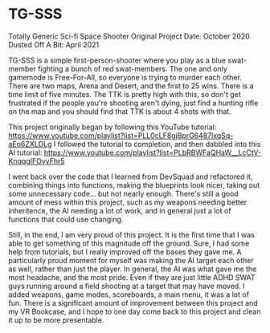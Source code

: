 # TG-SSS
Totally Generic Sci-fi Space Shooter
Original Project Date: October 2020
Dusted Off A Bit: April 2021

TG-SSS is a simple first-person-shooter where you play as a blue swat-member fighting a bunch of red swat-members. The one and only gamemode is Free-For-All, so everyone is trying to murder each other. There are two maps, Arena and Desert, and the first to 25 wins. There is a time limit of five minutes. The TTK is pretty high with this, so don't get frustrated if the people you're shooting aren't dying, just find a hunting rifle on the map and you should find that TTK is about 4 shots with that.

This project originally began by following this YouTube tutorial: https://www.youtube.com/playlist?list=PLL0cLF8gjBprG6487lxqSq-aEo6ZXLDLg I followed the tutorial to completion, and then dabbled into this AI tutorial: https://www.youtube.com/playlist?list=PLbRBWFaQHaW__LcCtV-KnqqgIFOyyFhr5

I went back over the code that I learned from DevSquad and refactored it, combining things into functions, making the blueprints look nicer, taking out some unnecessary code... but not nearly enough. There's still a good amount of mess within this project, such as my weapons needing better inheritence, the AI needing a lot of work, and in general just a lot of functions that could use changing.

Still, in the end, I am very proud of this project. It is the first time that I was able to get something of this magnitude off the ground. Sure, I had some help from tutorials, but I really improved off the bases they gave me. A particularly proud moment for myself was making the AI target each other as well, rather than just the player. In general, the AI was what gave me the most headache, and the most pride. Even if they are just little ADHD SWAT guys running around a field shooting at a target that may have moved. I added weapons, game modes, scoreboards, a main menu, it was a lot of fun. There is a significant amount of improvement between this project and my VR Bookcase, and I hope to one day come back to this project and clean it up to be more presentable.

